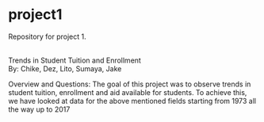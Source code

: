 # project1
Repository for project 1.

<br>
Trends in Student Tuition and Enrollment
<br>
By: Chike, Dez, Lito, Sumaya, Jake

Overview and Questions:
The goal of this project was to observe trends in student tuition, enrollment and aid available for students. To achieve this, we have looked at data for the above mentioned fields starting from 1973 all the way up to 2017
